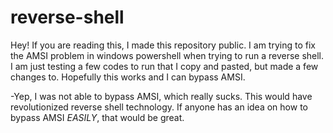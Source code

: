 # reverse-shell

Hey! If you are reading this, I made this repository public. I am trying to fix the AMSI problem in windows powershell when trying to run a reverse shell. I am just testing a few codes to run that I copy and pasted, but made a few changes to. Hopefully this works and I can bypass AMSI.

-Yep, I was not able to bypass AMSI, which really sucks. This would have revolutionized reverse shell technology. If anyone has an idea on how to bypass AMSI *EASILY*, that would be great.
